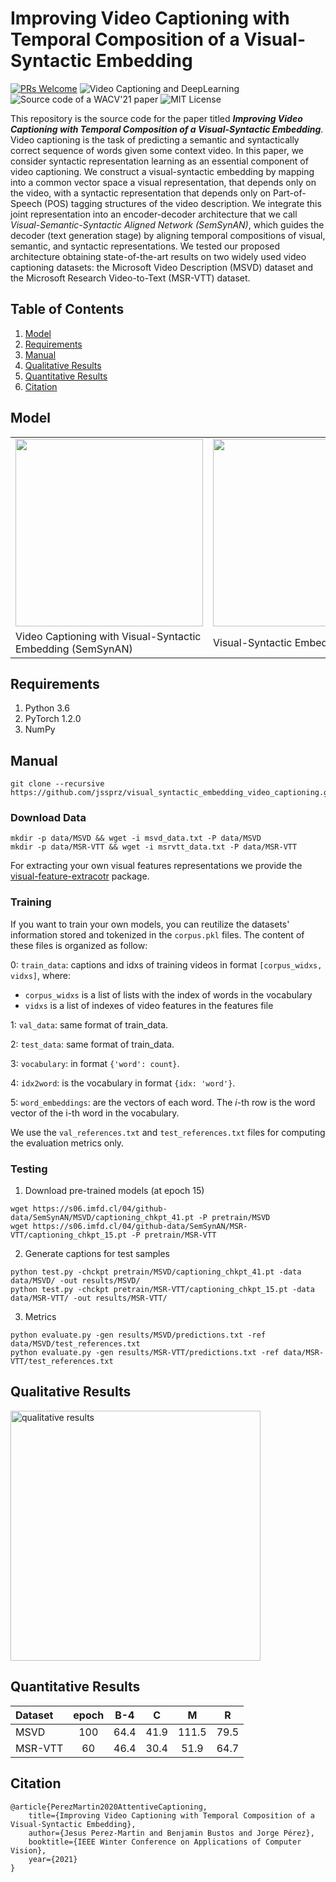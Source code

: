 # Improving Video Captioning with Temporal Composition of a Visual-Syntactic Embedding

[![PRs Welcome](https://img.shields.io/badge/PRs-welcome-brightgreen.svg?style=flat-square)](http://makeapullrequest.com)
![Video Captioning and DeepLearning](https://img.shields.io/badge/VideoCaptioning-DeepLearning-orange)
![Source code of a WACV'21 paper](https://img.shields.io/badge/WACVpaper-SourceCode-yellow)
![MIT License](https://img.shields.io/badge/license-MIT-green)

This repository is the source code for the paper titled ***Improving Video Captioning with Temporal Composition of a Visual-Syntactic Embedding***.
Video captioning is the task of predicting a semantic and syntactically correct sequence of words given some context video. In this paper, we consider syntactic representation learning as an essential component of video captioning. We construct a visual-syntactic embedding by mapping into a common vector space a visual representation, that depends only on the video, with a syntactic representation that depends only on Part-of-Speech (POS) tagging structures of the video description. We integrate this joint representation into an encoder-decoder architecture that we call *Visual-Semantic-Syntactic Aligned Network (SemSynAN)*, which guides the decoder (text generation stage) by aligning temporal compositions of visual, semantic, and syntactic representations. We tested our proposed architecture obtaining state-of-the-art results on two widely used video captioning datasets: the Microsoft Video Description (MSVD) dataset and the Microsoft Research Video-to-Text (MSR-VTT) dataset.

## Table of Contents

1. [Model](#model)
2. [Requirements](#requirements)
3. [Manual](#manual)
4. [Qualitative Results](#qualitative)
5. [Quantitative Results](#quantitative)
6. [Citation](#citation)

## <a name="model"></a>Model

<table>
  <tr>
    <td style="text-align: center;"><img src="https://users.dcc.uchile.cl/~jeperez/media/2021/SemSynAN_model-with-features.png" height=300></td>
    <td style="text-align: center;"><img src="https://users.dcc.uchile.cl/~jeperez/media/2021/SemSynAN_visual-syntax.png" height=300></td>
  </tr>
  <tr>
    <td>Video Captioning with Visual-Syntactic Embedding (SemSynAN)</td>
    <td>Visual-Syntactic Embedding</td>
  </tr>
 </table>

## <a name="requirements"></a>Requirements

1. Python 3.6
2. PyTorch 1.2.0
3. NumPy

## <a name="manual"></a>Manual

```
git clone --recursive https://github.com/jssprz/visual_syntactic_embedding_video_captioning.git
```

### Download Data

```
mkdir -p data/MSVD && wget -i msvd_data.txt -P data/MSVD
mkdir -p data/MSR-VTT && wget -i msrvtt_data.txt -P data/MSR-VTT
```

For extracting your own visual features representations we provide the [visual-feature-extracotr](https://github.com/jssprz/video-features-extractor) package.

### Training

If you want to train your own models, you can reutilize the datasets' information stored and tokenized in the ``corpus.pkl`` files. The content of these files is organized as follow:

0: ``train_data``: captions and idxs of training videos in format ``[corpus_widxs, vidxs]``, where:

* ``corpus_widxs`` is a list of lists with the index of words in the vocabulary
* ``vidxs`` is a list of indexes of video features in the features file

1: ``val_data``: same format of train_data.

2: ``test_data``: same format of train_data.

3: ``vocabulary``: in format ``{'word': count}``.

4: ``idx2word``: is the vocabulary in format ``{idx: 'word'}``.

5: ``word_embeddings``: are the vectors of each word. The *i*-th row is the word vector of the i-th word in the vocabulary.

We use the ``val_references.txt`` and ``test_references.txt`` files for computing the evaluation metrics only.

### Testing

1. Download pre-trained models (at epoch 15)

```
wget https://s06.imfd.cl/04/github-data/SemSynAN/MSVD/captioning_chkpt_41.pt -P pretrain/MSVD
wget https://s06.imfd.cl/04/github-data/SemSynAN/MSR-VTT/captioning_chkpt_15.pt -P pretrain/MSR-VTT
```

2. Generate captions for test samples

```
python test.py -chckpt pretrain/MSVD/captioning_chkpt_41.pt -data data/MSVD/ -out results/MSVD/
python test.py -chckpt pretrain/MSR-VTT/captioning_chkpt_15.pt -data data/MSR-VTT/ -out results/MSR-VTT/
```

3. Metrics

```
python evaluate.py -gen results/MSVD/predictions.txt -ref data/MSVD/test_references.txt
python evaluate.py -gen results/MSR-VTT/predictions.txt -ref data/MSR-VTT/test_references.txt
```

## <a name="qualitative"></a>Qualitative Results
<img src="https://users.dcc.uchile.cl/~jeperez/media/2021/SemSynAN_examples.png" alt="qualitative results" height="400"/>

## <a name="quantitative"></a>Quantitative Results

| Dataset | epoch    | B-4      | C        | M        | R        
| :------ | :------: | :------: | :------: | :------: | :------:
|MSVD     | 100      | 64.4     | 41.9     | 111.5    | 79.5
|MSR-VTT  | 60       | 46.4     | 30.4     | 51.9     | 64.7

## <a name="citation"></a>Citation

```
@article{PerezMartin2020AttentiveCaptioning,
	title={Improving Video Captioning with Temporal Composition of a Visual-Syntactic Embedding},
	author={Jesus Perez-Martin and Benjamin Bustos and Jorge Pérez},
	booktitle={IEEE Winter Conference on Applications of Computer Vision},
	year={2021}
}
```
